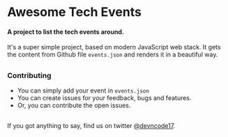 # Awesome Tech Events

#### A project to list the tech events around.

It's a super simple project, based on modern JavaScript web stack. It gets the content from Github file `events.json` and renders it in a beautiful way.

##

### Contributing

- You can simply add your event in `events.json`
- You can create issues for your feedback, bugs and features.
- Or, you can contribute the open issues.

##

If you got anything to say, find us on twitter [@devncode17](https://twitter.com/devncode17).

##
